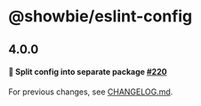 # @showbie/eslint-config

## 4.0.0
#### 🍱 Split config into separate package [#220](https://github.com/showbie/showbie-eslint-config/pull/220)

For previous changes, see [CHANGELOG.md](https://github.com/showbie/showbie-eslint-config/blob/main/CHANGELOG.md).
